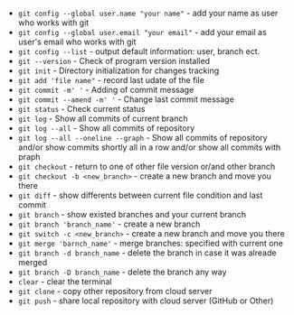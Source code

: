* `git config --global user.name "your name"` - add your name as user who works with git
* `git config --global user.email "your email"` - add your email as user's email who works with git
* `git config --list` - output default information: user, branch ect.
* `git --version` - Check of program version installed
* `git init` - Directory initialization for changes tracking
* `git add 'file name"` - record last udate of the file
* `git commit -m' '` - Adding of commit message
* `git commit --amend -m' '` - Change last commit message
* `git status` - Check current status
* `git log` - Show all commits of current branch
* `git log --all` - Show all commits of repository
* `git log --all --oneline --graph` - Show all commits of repository and/or show commits shortly all in a row and/or show all commits with praph
* `git checkout` - return to one of other file version or/and other branch
* `git checkout -b <new_branch>` - create a new branch and move you there
* `git diff` - show differents between current file condition and last commit
* `git branch` - show existed branches and your current branch
* `git branch 'branch_name'` - create a new branch
* `git switch -c <new_branch>` - create a new branch and move you there
* `git merge 'barnch_name'` - merge branches: specified with current one
* `git branch -d branch_name` - delete the branch in case it was alreade merged
* `git branch -D branch_name` - delete the branch any way
* `clear` - clear the terminal
* `git clone` - copy other repository from cloud server
* `git push` - share local repository with cloud server (GitHub or Other)